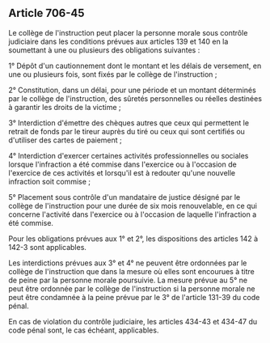 Article 706-45
----
Le collège de l'instruction peut placer la personne morale sous contrôle
judiciaire dans les conditions prévues aux articles 139 et 140 en la soumettant
à une ou plusieurs des obligations suivantes :

1° Dépôt d'un cautionnement dont le montant et les délais de versement, en une
ou plusieurs fois, sont fixés par le collège de l'instruction ;

2° Constitution, dans un délai, pour une période et un montant déterminés par le
collège de l'instruction, des sûretés personnelles ou réelles destinées à
garantir les droits de la victime ;

3° Interdiction d'émettre des chèques autres que ceux qui permettent le retrait
de fonds par le tireur auprès du tiré ou ceux qui sont certifiés ou d'utiliser
des cartes de paiement ;

4° Interdiction d'exercer certaines activités professionnelles ou sociales
lorsque l'infraction a été commise dans l'exercice ou à l'occasion de l'exercice
de ces activités et lorsqu'il est à redouter qu'une nouvelle infraction soit
commise ;

5° Placement sous contrôle d'un mandataire de justice désigné par le collège de
l'instruction pour une durée de six mois renouvelable, en ce qui concerne
l'activité dans l'exercice ou à l'occasion de laquelle l'infraction a été
commise.

Pour les obligations prévues aux 1° et 2°, les dispositions des articles 142 à
142-3 sont applicables.

Les interdictions prévues aux 3° et 4° ne peuvent être ordonnées par le collège
de l'instruction que dans la mesure où elles sont encourues à titre de peine par
la personne morale poursuivie. La mesure prévue au 5° ne peut être ordonnée par
le collège de l'instruction si la personne morale ne peut être condamnée à la
peine prévue par le 3° de l'article 131-39 du code pénal.

En cas de violation du contrôle judiciaire, les articles 434-43 et 434-47 du
code pénal sont, le cas échéant, applicables.
